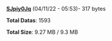 [**SJpiy0Jq**](/data/SJpiy0Jq.txt) (04/11/22 - 05:53)- 317 bytes

**Total Datas**: 1593

**Total Size**: 9.27 MB / 9.3 MB